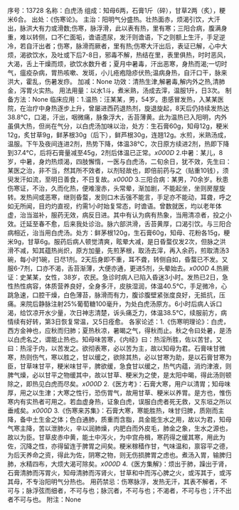 序号：13728
名称：白虎汤
组成：知母6两，石膏1斤（碎），甘草2两（炙），粳米6合。
出处：《伤寒论》。
主治：阳明气分盛热。壮热面赤，烦渴引饮，大汗出，脉洪大有力或滑数;伤寒，脉浮滑，此以表有热，里有寒；三阳合病，腹满身重，难以转侧，口不仁面垢，谵语遗尿，发汗则谵语，下之则额上生汗，手足逆冷，若自汗出者；伤寒，脉滑而厥者，里有热;伤寒大汗出后，表证已解，心中大烦，渴欲饮水，及吐或下后7-8日，邪毒不解，热结在里，表里俱热，时时恶风，大渴，舌上干燥而烦，欲饮水数升者；夏月中暑毒，汗出恶寒，身热而渴;一切时气，瘟疫杂病，胃热咳嗽、发斑，小儿疮疱隐疹伏热;温病身热，自汗口干，脉来洪大，霍乱，伤暑发痧。
加减：None
功效：清热生津,解暑毒,解内外之热,清肺金，泻胃火实热。
用法用量：以水1斗，煮米熟，汤成去滓，温服1升，日3次。
制备方法：None
临床应用：1.温热：汪某某，男，54岁。患感冒发热，入某某医院，在治疗中身热逐步上升，曾屡进西药退热剂，旋退旋起，8天后仍持续发热达38.8℃，口渴，汗出，咽微痛，脉象浮大，舌苔薄黄。此为温热已入阳明，内外虽俱大热，但尚在气分，以白虎汤加味以治，处方：生石膏60g，知母12g，粳米12g，炙甘草9g，鲜茅根30g（后下），鲜芦根30g，连翘12g。水煎，米熟汤成，温服。下午及夜间连进2剂，热势下降，体温38℃，次日原方续进2剂，热即下降到37.4℃，后将石膏量减至45g，2剂后体温已正常。_x000D_
2.中暑：某儿，8岁，中暑，身灼热烦渴，四肢懈惰，一医与白虎汤，二旬余日，犹不效，先生曰：某医之治，非不当，然其所不效者，以剂轻故也，即倍前药与之（贴重10钱），须臾发汗如流，至明日善食，不日复故。_x000D_
3.三阳合病：某男，70余岁。秋患伤寒证，不治，久而化热，便难溲赤，头常晕，渐加剧，不能起坐，坐则房屋旋转。发热间或恶寒，继则昏蝥，发则口木舌强不能言，手足亦不能动，耳聋，呼之如无所闻，目灼灼直视，约需1小时始复常态，时谵语。曾数就医，均以老年体虚，治当滋补，服药无效，病反日进。其中有认为病有热象，当用清凉者，投之小效。迁延至春不愈，后来我处诊治。脉六部洪滑，舌苔黄厚，口渴引饮。与三阳合病相近，治当用白虎汤。处方：鲜茅根120g，生石膏60g，知母、花粉各15g，粳米9g，甘草6g。服药后病人顿觉清爽，眩晕大减，是日昏蝥仅发2次，但脉之洪滑不减，知其蕴热尚炽，原方加量，先煎茅根，取汤去滓，再入余药，煎取清汤3碗，每小时1碗，日尽1剂。2天后身即不重，耳不聋，转侧自如，昏蝥已不发。又服6-7剂，口亦不渴，舌苔渐薄，大便亦通，更进5剂，头晕始去。_x000D_
4.热厥证：史某某，女性，38岁，农民。急诊时病人已陷入昏迷3小时。发热已2日，急性热性病容，体质营养良好，全身多汗，皮肤湿润，体温40.5℃，手足微冷，心跳急速，口腔干燥，白色薄苔，脉滑而有力，腹诊腹壁紧张度良好，无抵抗，压痛。来院后静脉注射25%葡萄糖100毫升，为处白虎汤原方。6小时后病人诉口渴，给饮凉开水少量，次日神志清楚，诉头痛乏力，体温38.5℃，续服前方，病情续有好转，第3日恢复常温，又5日痊愈。
各家论述：1.《伤寒明理论》：白虎，西方金神也，应秋而归肺；夏热秋凉，暑暍之气，得秋而止。秋之令曰处暑，是汤以白虎名之，谓能止热也。知母味苦寒，《内经》曰：热淫所胜，佐以苦甘。又曰：热淫于内，以苦发之。欲彻表寒，必以苦为主，故以知母为君。石膏味甘微寒，热则伤气，寒以胜之，甘以缓之，欲除其热，必以甘寒为助，是以石膏甘寒为臣，甘草味甘平，粳米味甘平，脾欲缓，急食甘以缓之，热气内蕴，消灼津液，则脾气燥，必以甘平之物缓其中，故以甘草、粳米为之使，是太阳中暍，得此汤则顿除之，即热见白虎而尽矣。_x000D_
2.《医方考》：石膏大寒，用户以清胃；知母味厚，用之以生津；大寒之性行，恐伤胃气，故用甘草、粳米以养胃。是方也，惟伤寒内有实热者可用之。若血虚身热，证象白虎，误服白虎者死无救，又东垣之所以垂戒矣。_x000D_
3.《伤寒来苏集》：石膏大寒，寒能胜热，味甘归脾，质刚而主降，备中土生金之体；色白通肺，质重而含脂，具金能生水之用，故以为君，知母气寒主降，苦以泄肺火，辛以润肺燥，内肥白而外皮毛，肺金之象，生水之源也，故以为臣。甘草皮赤中黄，能土中泻火，为中宫舟楫，寒药得之缓其寒，用此为佐，沉降之性，亦得留连于脾胃之间矣。粳米稼穑作甘，气味温和，禀容平之德，为后天养命之资，得此为佐，阴寒之物，则无伤损脾胃之虑也。煮汤入胃，输脾归肺，水精四布，大烦大渴可除矣。_x000D_
4.《医方集解》：烦出于肺，躁出于肾，石膏清肺而泻胃火，知母清肺而泻肾火，甘草和中而泻心脾之火，或泻其于，或泻其母，不专治阳明气分热也。
用药禁忌：伤寒脉浮，发热无汗，其表不解者，不可与；脉浮弦而细者，不可与也；脉沉者，不可与也；不渴者，不可与也；汗不出者不可与也。
附注：None

